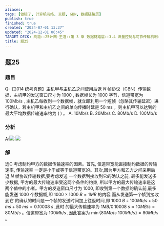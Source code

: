 ```yaml
---
aliases: 
tags: [做错了, 计算机网络, 真题, GBN, 数据链路层]
publish: true
finished: true
created: "2024-07-01 13:37"
updated: "2024-12-01 06:45"
TARGET DECK: 刷题::25计网-王道::第 3 章 数据链路层::3.4 流量控制与可靠传输机制::题25
title: 题25
---
```

## 题25
### 题目
Q:【2014 统考真题】主机甲与主机乙之间使用后退 $N$ 帧协议（GBN）传输数据，主机甲的发送窗口尺寸为 1000 , 数据帧长为 1000 字节，信道带宽为 ${100}\mathrm{{Mb}}/\mathrm{s}$ , 主机乙每收到一个数据帧，就立即利用一个短帧（忽略其传输延迟）进行确认，若主机甲和主机乙之间的单向传播时延是 ${50}\mathrm{\;{ms}}$ ，则主机甲可以达到的最大平均数据传输速率约为 ( ) 。
A. ${10}\mathrm{{Mb}}/\mathrm{s}$ 
B. ${20}\mathrm{{Mb}}/\mathrm{s}$ 
C. ${80}\mathrm{{Mb}}/\mathrm{s}$ 
D. ${100}\mathrm{{Mb}}/\mathrm{s}$
### 分析
A:![](https://img.hwenyi.live/202407112251511.webp)
![](https://img.hwenyi.live/202407112251215.webp)
### 解
选C
考虑制约甲方的数据传输速率的因素。首先, 信道带宽能直接制约数据的传输速率, 传输速率 一定是小于或等于信道带宽的。其次,因为甲方和乙方之间采用后退 $N$ 帧协议传输数据,要考虑发送 一个数据到接收到它的确认之前, 最多能发送多少数据, 甲方的最大传输速率受这两个条件的约束, 所以甲方的最大传输速率是这两个值中的小者。甲方的发送窗口尺寸为 1000, 即收到第一个数据的确认前,最多能发送 1000 个数据帧,即 ${1000} \times  {1000}\;B = 1{MB}$ 的内容,而从发送第一个帧到接收到它 的确认的时间是一个帧的发送时间加上往返时间,即 ${1000}\;B \div  {100}{Mb}/s + {50}\;{ms} + {50}\;{ms} = {0.10008}\;s$ ,此时 的最大传输速率为 $1{MB}/{0.10008}\;s \approx  {10}{MB}/s = {80}{Mb}/s$ 。信道带宽为 ${100}{Mb}/s$ ,因此答案为 $\min \{ {80}{Mb}/s$ ${100}{Mb}/s\}  = {80}{Mb}/s$ 。
